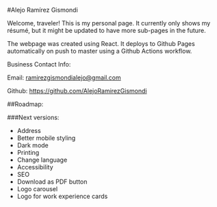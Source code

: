 
#Alejo Ramírez Gismondi

Welcome, traveler! This is my personal page. It currently only shows my résumé, but it might be updated to have more sub-pages in the future.

The webpage was created using React. It deploys to Github Pages automatically on push to master using a Github Actions workflow.

Business Contact Info:

Email: ramirezgismondialejo@gmail.com

Github: https://github.com/AlejoRamirezGismondi

##Roadmap:

###Next versions:
- Address
- Better mobile styling
- Dark mode
- Printing
- Change language
- Accessibility
- SEO
- Download as PDF button
- Logo carousel
- Logo for work experience cards
